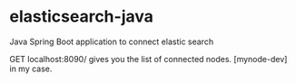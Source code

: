 # elasticsearch-java
Java Spring Boot application to connect elastic search

GET localhost:8090/ gives you the list of connected nodes. [mynode-dev] in my case.

